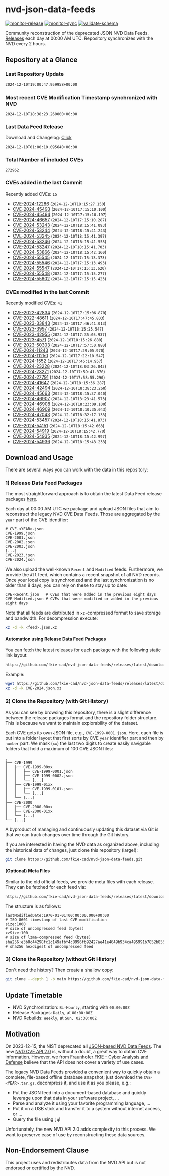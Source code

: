 # nvd-json-data-feeds

[![monitor-release](https://github.com/fkie-cad/nvd-json-data-feeds/actions/workflows/monitor_release.yml/badge.svg)](https://github.com/fkie-cad/nvd-json-data-feeds/actions/workflows/monitor_release.yml)
[![monitor-sync](https://github.com/fkie-cad/nvd-json-data-feeds/actions/workflows/monitor_sync.yml/badge.svg)](https://github.com/fkie-cad/nvd-json-data-feeds/actions/workflows/monitor_sync.yml)
[![validate-schema](https://github.com/fkie-cad/nvd-json-data-feeds/actions/workflows/validate_schema.yml/badge.svg)](https://github.com/fkie-cad/nvd-json-data-feeds/actions/workflows/validate_schema.yml)

Community reconstruction of the deprecated JSON NVD Data Feeds.
[Releases](https://github.com/fkie-cad/nvd-json-data-feeds/releases/latest) each day at 00:00 AM UTC.
Repository synchronizes with the NVD every 2 hours.

## Repository at a Glance

### Last Repository Update

```plain
2024-12-10T19:00:47.959958+00:00
```

### Most recent CVE Modification Timestamp synchronized with NVD

```plain
2024-12-10T18:38:23.260000+00:00
```

### Last Data Feed Release

Download and Changelog: [Click](https://github.com/fkie-cad/nvd-json-data-feeds/releases/latest)

```plain
2024-12-10T01:00:10.095640+00:00
```

### Total Number of included CVEs

```plain
272962
```

### CVEs added in the last Commit

Recently added CVEs: `15`

- [CVE-2024-12286](CVE-2024/CVE-2024-122xx/CVE-2024-12286.json) (`2024-12-10T18:15:27.150`)
- [CVE-2024-45493](CVE-2024/CVE-2024-454xx/CVE-2024-45493.json) (`2024-12-10T17:15:10.100`)
- [CVE-2024-45494](CVE-2024/CVE-2024-454xx/CVE-2024-45494.json) (`2024-12-10T17:15:10.197`)
- [CVE-2024-46657](CVE-2024/CVE-2024-466xx/CVE-2024-46657.json) (`2024-12-10T17:15:10.287`)
- [CVE-2024-53243](CVE-2024/CVE-2024-532xx/CVE-2024-53243.json) (`2024-12-10T18:15:41.093`)
- [CVE-2024-53244](CVE-2024/CVE-2024-532xx/CVE-2024-53244.json) (`2024-12-10T18:15:41.243`)
- [CVE-2024-53245](CVE-2024/CVE-2024-532xx/CVE-2024-53245.json) (`2024-12-10T18:15:41.397`)
- [CVE-2024-53246](CVE-2024/CVE-2024-532xx/CVE-2024-53246.json) (`2024-12-10T18:15:41.553`)
- [CVE-2024-53247](CVE-2024/CVE-2024-532xx/CVE-2024-53247.json) (`2024-12-10T18:15:41.703`)
- [CVE-2024-53866](CVE-2024/CVE-2024-538xx/CVE-2024-53866.json) (`2024-12-10T18:15:42.160`)
- [CVE-2024-55545](CVE-2024/CVE-2024-555xx/CVE-2024-55545.json) (`2024-12-10T17:15:13.373`)
- [CVE-2024-55546](CVE-2024/CVE-2024-555xx/CVE-2024-55546.json) (`2024-12-10T17:15:13.493`)
- [CVE-2024-55547](CVE-2024/CVE-2024-555xx/CVE-2024-55547.json) (`2024-12-10T17:15:13.620`)
- [CVE-2024-55548](CVE-2024/CVE-2024-555xx/CVE-2024-55548.json) (`2024-12-10T17:15:15.277`)
- [CVE-2024-55602](CVE-2024/CVE-2024-556xx/CVE-2024-55602.json) (`2024-12-10T17:15:15.423`)


### CVEs modified in the last Commit

Recently modified CVEs: `41`

- [CVE-2022-42834](CVE-2022/CVE-2022-428xx/CVE-2022-42834.json) (`2024-12-10T17:15:06.870`)
- [CVE-2022-48611](CVE-2022/CVE-2022-486xx/CVE-2022-48611.json) (`2024-12-10T17:47:45.803`)
- [CVE-2023-33843](CVE-2023/CVE-2023-338xx/CVE-2023-33843.json) (`2024-12-10T17:46:41.013`)
- [CVE-2023-3997](CVE-2023/CVE-2023-39xx/CVE-2023-3997.json) (`2024-12-10T18:15:25.547`)
- [CVE-2023-42955](CVE-2023/CVE-2023-429xx/CVE-2023-42955.json) (`2024-12-10T17:35:05.937`)
- [CVE-2023-4571](CVE-2023/CVE-2023-45xx/CVE-2023-4571.json) (`2024-12-10T18:15:26.880`)
- [CVE-2023-50303](CVE-2023/CVE-2023-503xx/CVE-2023-50303.json) (`2024-12-10T17:57:50.880`)
- [CVE-2024-11243](CVE-2024/CVE-2024-112xx/CVE-2024-11243.json) (`2024-12-10T17:29:05.970`)
- [CVE-2024-11250](CVE-2024/CVE-2024-112xx/CVE-2024-11250.json) (`2024-12-10T17:22:10.547`)
- [CVE-2024-1552](CVE-2024/CVE-2024-15xx/CVE-2024-1552.json) (`2024-12-10T17:46:14.957`)
- [CVE-2024-23228](CVE-2024/CVE-2024-232xx/CVE-2024-23228.json) (`2024-12-10T18:03:26.043`)
- [CVE-2024-23271](CVE-2024/CVE-2024-232xx/CVE-2024-23271.json) (`2024-12-10T17:59:41.370`)
- [CVE-2024-27791](CVE-2024/CVE-2024-277xx/CVE-2024-27791.json) (`2024-12-10T17:58:55.290`)
- [CVE-2024-41647](CVE-2024/CVE-2024-416xx/CVE-2024-41647.json) (`2024-12-10T18:15:36.287`)
- [CVE-2024-42494](CVE-2024/CVE-2024-424xx/CVE-2024-42494.json) (`2024-12-10T18:38:23.260`)
- [CVE-2024-45663](CVE-2024/CVE-2024-456xx/CVE-2024-45663.json) (`2024-12-10T18:15:37.040`)
- [CVE-2024-46907](CVE-2024/CVE-2024-469xx/CVE-2024-46907.json) (`2024-12-10T18:23:41.573`)
- [CVE-2024-46908](CVE-2024/CVE-2024-469xx/CVE-2024-46908.json) (`2024-12-10T18:23:09.100`)
- [CVE-2024-46909](CVE-2024/CVE-2024-469xx/CVE-2024-46909.json) (`2024-12-10T18:10:35.043`)
- [CVE-2024-47043](CVE-2024/CVE-2024-470xx/CVE-2024-47043.json) (`2024-12-10T18:32:17.133`)
- [CVE-2024-53457](CVE-2024/CVE-2024-534xx/CVE-2024-53457.json) (`2024-12-10T18:15:41.873`)
- [CVE-2024-54151](CVE-2024/CVE-2024-541xx/CVE-2024-54151.json) (`2024-12-10T18:15:42.663`)
- [CVE-2024-54919](CVE-2024/CVE-2024-549xx/CVE-2024-54919.json) (`2024-12-10T18:15:42.770`)
- [CVE-2024-54935](CVE-2024/CVE-2024-549xx/CVE-2024-54935.json) (`2024-12-10T18:15:42.997`)
- [CVE-2024-54936](CVE-2024/CVE-2024-549xx/CVE-2024-54936.json) (`2024-12-10T18:15:43.233`)


## Download and Usage

There are several ways you can work with the data in this repository:

### 1) Release Data Feed Packages

The most straightforward approach is to obtain the latest Data Feed release packages [here](https://github.com/fkie-cad/nvd-json-data-feeds/releases/latest).

Each day at 00:00 AM UTC we package and upload JSON files that aim to reconstruct the legacy NVD CVE Data Feeds.
Those are aggregated by the `year` part of the CVE identifier:

```
# CVE-<YEAR>.json
CVE-1999.json
CVE-2001.json
CVE-2002.json
CVE-2003.json
[...]
CVE-2023.json
CVE-2024.json
```

We also upload the well-known `Recent` and `Modified` feeds.
Furthermore, we provide the `All` feed, which contains a recent snapshot of all NVD records.
Once your local copy is synchronized and the last synchronization is no older than 8 days, you can rely on these to stay up to date:

```plain
CVE-Recent.json   # CVEs that were added in the previous eight days
CVE-Modified.json # CVEs that were modified or added in the previous eight days
```

Note that all feeds are distributed in `xz`-compressed format to save storage and bandwidth.
For decompression execute:

```sh
xz -d -k <feed>.json.xz
```

#### Automation using Release Data Feed Packages

You can fetch the latest releases for each package with the following static link layout:

```sh
https://github.com/fkie-cad/nvd-json-data-feeds/releases/latest/download/CVE-<YEAR>.json.xz
```

Example:

```sh
wget https://github.com/fkie-cad/nvd-json-data-feeds/releases/latest/download/CVE-2024.json.xz
xz -d -k CVE-2024.json.xz
```

### 2) Clone the Repository (with Git History)

As you can see by browsing this repository, there is a slight difference between the release packages format and the repository folder structure.
This is because we want to maintain explorability of the dataset.

Each CVE gets its own JSON file, e.g., `CVE-1999-0001.json`.
Here, each file is put into a folder layout that first sorts by CVE `year` identifier part and then by `number` part.
We mask (`xx`) the last two digits to create easily navigable folders that hold a maximum of 100 CVE JSON files:

```plain
.
├── CVE-1999
│   ├── CVE-1999-00xx
│   │   ├── CVE-1999-0001.json
│   │   ├── CVE-1999-0002.json
│   │   └── [...]
│   ├── CVE-1999-01xx
│   │   ├── CVE-1999-0101.json
│   │   └── [...]
│   └── [...]
├── CVE-2000
│   ├── CVE-2000-00xx
│   ├── CVE-2000-01xx
│   └── [...]
└── [...]
```

A byproduct of managing and continuously updating this dataset via Git is that we can track changes over time through the Git history.

If you are interested in having the NVD data as organized above, including the historical data of changes, just clone this repository (large!):

```sh
git clone https://github.com/fkie-cad/nvd-json-data-feeds.git
```

#### (Optional) Meta Files

Similar to the old official feeds, we provide meta files with each release. They can be fetched for each feed via:

```sh
https://github.com/fkie-cad/nvd-json-data-feeds/releases/latest/download/CVE-<YEAR>.meta
```

The structure is as follows:

```plain
lastModifiedDate:1970-01-01T00:00:00.000+00:00                          # ISO 8601 timestamp of last CVE modification
size:1000                                                               # size of uncompressed feed (bytes)
xzSize:100                                                              # size of lzma-compressed feed (bytes)
sha256:e3b0c44298fc1c149afbf4c8996fb92427ae41e4649b934ca495991b7852b855 # sha256 hexdigest of uncompressed feed
```

### 3) Clone the Repository (without Git History)

Don't need the history? Then create a shallow copy:

```sh
git clone --depth 1 -b main https://github.com/fkie-cad/nvd-json-data-feeds.git
```


## Update Timetable

* NVD Synchronization: `Bi-Hourly`, starting with `00:00:00Z`
* Release Packages: `Daily`, at `00:00:00Z`
* NVD Rebuilds: `Weekly`, at `Sun, 02:30:00Z`


## Motivation

On 2023-12-15, the NIST deprecated all [JSON-based NVD Data Feeds](https://nvd.nist.gov/vuln/data-feeds#divRetirementBanner-1).
The new [NVD CVE API 2.0](https://nvd.nist.gov/developers/vulnerabilities) is, without a doubt, a great way to obtain CVE information.
However, we from [Fraunhofer FKIE - Cyber Analysis and Defense](https://www.fkie.fraunhofer.de/en/departments/cad.html) believe that the API does not cover a variety of use cases.

The legacy NVD Data Feeds provided a convenient way to quickly obtain a complete, file-based offline database snapshot; just download the `CVE-<YEAR>.tar.gz`, decompress it, and use it as you please, e.g.:

- Put the JSON feed into a document-based database and quickly leverage upon that data in your software project, ...
- Parse and analyze it using your favorite programming language, ...
- Put it on a USB stick and transfer it to a system without internet access, or ...
- Query the file using `jq`!

Unfortunately, the new NVD API 2.0 adds complexity to this process.
We want to preserve ease of use by reconstructing these data sources.

## Non-Endorsement Clause

This project uses and redistributes data from the NVD API but is not endorsed or certified by the NVD.